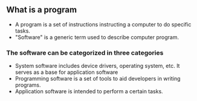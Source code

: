 ## What is a program
- A program is a set of instructions instructing a computer to do specific tasks.
- "Software" is a generic term used to describe computer program.
### The software can be categorized in three categories
- System software includes device drivers, operating system, etc. It serves as a base for application software
- Programming software is a set of tools to aid developers in writing programs.
- Application software is intended to perform a certain tasks.

